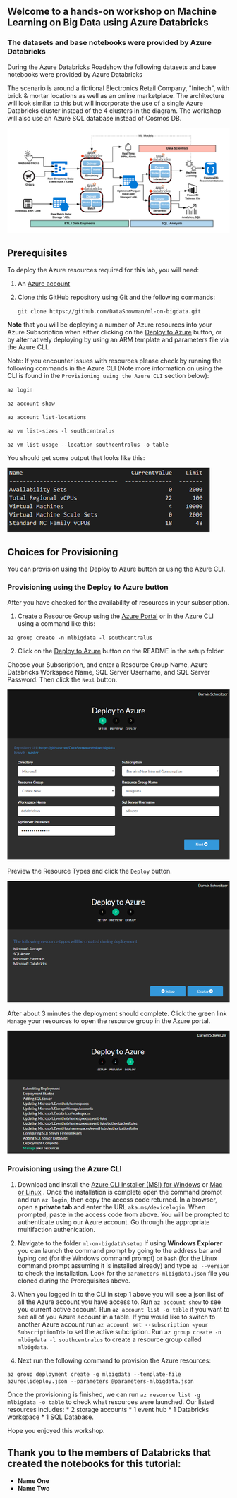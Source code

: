 ## Welcome to a hands-on workshop on **Machine Learning on Big Data** using Azure Databricks

### The datasets and base notebooks were provided by Azure Databricks
During the Azure Databricks Roadshow the following datasets and base notebooks were provided by Azure Databricks

The scenario is around a fictional Electronics Retail Company, "Initech", with brick & mortar locations as well as an online marketplace.  The architecture will look similar to this but will incorporate the use of a single Azure Databricks cluster instead of the 4 clusters in the diagram.  The workshop will also use an Azure SQL database instead of Cosmos DB.

![abd-uap](https://raw.githubusercontent.com/DataSnowman/ml-on-bigdata/master/images/adb-uap.png)


## Prerequisites

To deploy the Azure resources required for this lab, you will need:

1. An [Azure account](https://portal.azure.com)
2. Clone this GitHub repository using Git and the following commands: 

    `git clone https://github.com/DataSnowman/ml-on-bigdata.git`

**Note** that you will be deploying a number of Azure resources into your Azure Subscription when either clicking on the [Deploy to Azure](https://github.com/Azure/DataScienceVM/blob/master/Tutorials/MLADS-spring-2018/setup/README.md) button, or by alternatively deploying by using an ARM template and parameters file via the Azure CLI.

Note: If you encounter issues with resources please check by running the following commands in the Azure CLI (Note more information on using the CLI is found in the `Provisioning using the Azure CLI` section below):
  
  `az login`

  `az account show`

  `az account list-locations`
  
  `az vm list-sizes -l southcentralus`

  `az vm list-usage --location southcentralus -o table`

You should get some output that looks like this:

![list-usage](https://raw.githubusercontent.com/DataSnowman/ml-on-bigdata/master/images/list-usage.png)

## Choices for Provisioning

You can provision using the Deploy to Azure button or using the Azure CLI.

### Provisioning using the Deploy to Azure button

After you have checked for the availability of resources in your subscription.

1) Create a Resource Group using the [Azure Portal](https://portal.azure.com) or in the Azure CLI using a command like this:

  `az group create -n mlbigdata -l southcentralus`

2) Click on the [Deploy to Azure](https://github.com/DataSnowman/ml-on-bigdata/blob/master/setup/README.md) button on the README in the setup folder.

Choose your Subscription, and enter a Resource Group Name, Azure Databricks Workspace Name, SQL Server Username, and SQL Server Password.  Then click the `Next` button.

![setup](https://raw.githubusercontent.com/DataSnowman/ml-on-bigdata/master/images/setup.png)

Preview the Resource Types and click the `Deploy` button.

![preview](https://raw.githubusercontent.com/DataSnowman/ml-on-bigdata/master/images/preview.png)

After about 3 minutes the deployment should complete.  Click the green link `Manage` your resources to open the resource group in the Azure portal.

![deploy](https://raw.githubusercontent.com/DataSnowman/ml-on-bigdata/master/images/deploy.png)

### Provisioning using the Azure CLI

1. Download and install the [Azure CLI Installer (MSI) for Windows](https://aka.ms/InstallAzureCliWindows) or [Mac or Linux](https://docs.microsoft.com/en-us/cli/azure/install-azure-cli?view=azure-cli-latest) . Once the installation is complete open the command prompt and run `az login`, then copy the access code returned. In a browser, open a **private tab** and enter the URL `aka.ms/devicelogin`. When prompted, paste in the access code from above. You will be prompted to authenticate using our Azure account.  Go through the appropriate multifaction authenication.

2. Navigate to the folder `ml-on-bigdata\setup` If using **Windows Explorer** you can launch the command prompt by going to the address bar and typing `cmd` (for the Windows command prompt) or `bash` (for the Linux command prompt assuming it is installed already) and type `az --version` to check the installation.  Look for the `parameters-mlbigdata.json` file you cloned during the Prerequisites above.  

3. When you logged in to the CLI in step 1 above you will see a json list of all the Azure account you have access to. Run `az account show` to see you current active account.  Run `az account list -o table` if you want to see all of you Azure account in a table. If you would like to switch to another Azure account run `az account set --subscription <your SubscriptionId>` to set the active subcription.  Run `az group create -n mlbigdata -l southcentralus` to create a resource group called `mlbigdata`.

4. Next run the following command to provision the Azure resources:
```
az group deployment create -g mlbigdata --template-file azureclideploy.json --parameters @parameters-mlbigdata.json
```
Once the provisioning is finished, we can run `az resource list -g mlbigdata -o table` to check what resources were launched. Our listed resources includes: 
    * 2 storage accounts
    * 1 event hub
    * 1 Databricks workspace
    * 1 SQL Database.




Hope you enjoyed this workshop.

## Thank you to the members of Databricks that created the notebooks for this tutorial:
* **Name One** 
* **Name Two**
